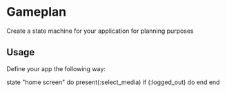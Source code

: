 # Gameplan

Create a state machine for your application for planning purposes

## Usage

Define your app the following way:

  state "home screen" do
    present(:select_media)
    if (:logged_out) do
    end
  end

